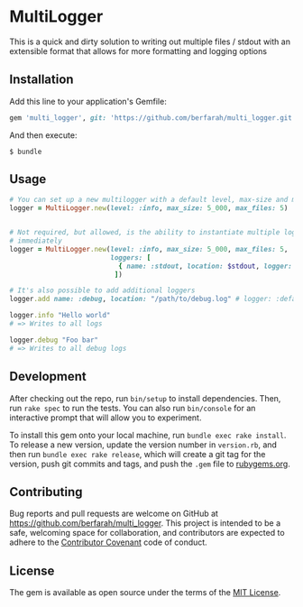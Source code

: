 # MultiLogger

This is a quick and dirty solution to writing out multiple files / stdout with
an extensible format that allows for more formatting and logging options

## Installation

Add this line to your application's Gemfile:

```ruby
gem 'multi_logger', git: 'https://github.com/berfarah/multi_logger.git'
```

And then execute:

    $ bundle

## Usage

```ruby
# You can set up a new multilogger with a default level, max-size and max-files
logger = MultiLogger.new(level: :info, max_size: 5_000, max_files: 5)


# Not required, but allowed, is the ability to instantiate multiple loggers
# immediately
logger = MultiLogger.new(level: :info, max_size: 5_000, max_files: 5,
                         loggers: [
                           { name: :stdout, location: $stdout, logger: :stdout }
                          ])

# It's also possible to add additional loggers
logger.add name: :debug, location: "/path/to/debug.log" # logger: :default => File logger

logger.info "Hello world"
# => Writes to all logs

logger.debug "Foo bar"
# => Writes to all debug logs
```



## Development

After checking out the repo, run `bin/setup` to install dependencies. Then, run `rake spec` to run the tests. You can also run `bin/console` for an interactive prompt that will allow you to experiment.

To install this gem onto your local machine, run `bundle exec rake install`. To release a new version, update the version number in `version.rb`, and then run `bundle exec rake release`, which will create a git tag for the version, push git commits and tags, and push the `.gem` file to [rubygems.org](https://rubygems.org).

## Contributing

Bug reports and pull requests are welcome on GitHub at https://github.com/berfarah/multi_logger. This project is intended to be a safe, welcoming space for collaboration, and contributors are expected to adhere to the [Contributor Covenant](contributor-covenant.org) code of conduct.


## License

The gem is available as open source under the terms of the [MIT License](http://opensource.org/licenses/MIT).
